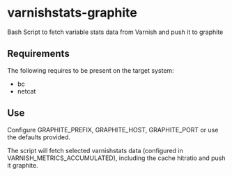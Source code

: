 # varnishstats-graphite
Bash Script to fetch variable stats data from Varnish and push it to graphite

## Requirements

The following requires to be present on the target system: 

* bc
* netcat

## Use

Configure GRAPHITE_PREFIX, GRAPHITE_HOST, GRAPHITE_PORT or use the defaults provided.

The script will fetch selected varnishstats data (configured in VARNISH_METRICS_ACCUMULATED), 
including the cache hitratio and push it graphite.




